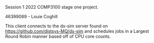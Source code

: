 Session 1 2022 COMP3100 stage one project.

46399089 - Louie Coghill

This client connects to the ds-sim server found on https://github.com/distsys-MQ/ds-sim and schedules jobs in a Largest Round Robin manner based off of CPU core counts.
